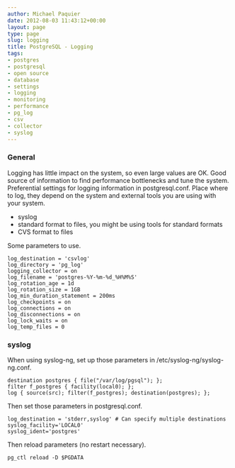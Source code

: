 ```yaml
---
author: Michael Paquier
date: 2012-08-03 11:43:12+00:00
layout: page
type: page
slug: logging
title: PostgreSQL - Logging
tags:
- postgres
- postgresql
- open source
- database
- settings
- logging
- monitoring
- performance
- pg_log
- csv
- collector
- syslog
---
```


### General


Logging has little impact on the system, so even large values are OK. Good source of information to find performance bottlenecks and tune the system. Preferential settings for logging information in postgresql.conf. Place where to log, they depend on the system and external tools you are using with your system.

  * syslog
  * standard format to files, you might be using tools for standard formats
  * CVS format to files

Some parameters to use.

    log_destination = 'csvlog'
    log_directory = 'pg_log'
    logging_collector = on
    log_filename = 'postgres-%Y-%m-%d_%H%M%S'
    log_rotation_age = 1d
    log_rotation_size = 1GB
    log_min_duration_statement = 200ms
    log_checkpoints = on
    log_connections = on
    log_disconnections = on
    log_lock_waits = on
    log_temp_files = 0

### syslog

When using syslog-ng, set up those parameters in /etc/syslog-ng/syslog-ng.conf.

    destination postgres { file("/var/log/pgsql"); };
    filter f_postgres { facility(local0); };
    log { source(src); filter(f_postgres); destination(postgres); };

Then set those parameters in postgresql.conf.

    log_destination = 'stderr,syslog' # Can specify multiple destinations
    syslog_facility='LOCAL0'
    syslog_ident='postgres'

Then reload parameters (no restart necessary).

    pg_ctl reload -D $PGDATA
